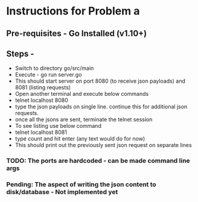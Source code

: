 # Instructions for Problem a
## Pre-requisites - Go Installed (v1.10+)
## Steps -
- Switch to directory go/src/main
- Execute - go run server.go
- This should start server on port 8080 (to receive json payloads) and 8081 (listing requests)
- Open another terminal and execute below commands
- telnet localhost 8080
- type the json payloads on single line. continue this for additional json requests.
- once all the jsons are sent, terminate the telnet session
- To see listing use below command
- telnet localhost 8081
- type count and hit enter (any text would do for now)
- This should print out the previously sent json request on separate lines

### TODO: The ports are hardcoded - can be made command line args
### Pending: The aspect of writing the json content to disk/database - Not implemented yet
